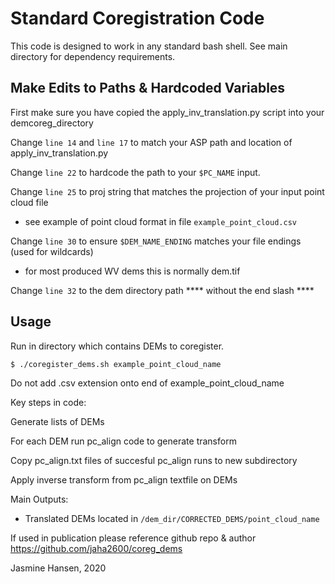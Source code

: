 # Standard Coregistration Code

This code is designed to work in any standard bash shell.
See main directory for dependency requirements.

## Make Edits to Paths & Hardcoded Variables

First make sure you have copied the apply_inv_translation.py script into your demcoreg_directory 

Change `line 14` and `line 17` to match your ASP path and location of apply_inv_translation.py

Change `line 22` to hardcode the path to your `$PC_NAME` input.

Change `line 25` to proj string that matches the projection of your input point cloud file
- see example of point cloud format in file `example_point_cloud.csv`

Change `line 30` to ensure `$DEM_NAME_ENDING` matches your file endings (used for wildcards)
- for most produced WV dems this is normally dem.tif

Change `line 32` to the dem directory path **** without the end slash ****

## Usage
Run in directory which contains DEMs to coregister. 

`$ ./coregister_dems.sh example_point_cloud_name`

Do not add .csv extension onto end of example_point_cloud_name

Key steps in code:

Generate lists of DEMs

For each DEM run pc_align code to generate transform

Copy pc_align.txt files of succesful pc_align runs to new subdirectory

Apply inverse transform from pc_align textfile on DEMs

Main Outputs:
- Translated DEMs located in `/dem_dir/CORRECTED_DEMS/point_cloud_name`

If used in publication please reference github repo & author https://github.com/jaha2600/coreg_dems 

Jasmine Hansen, 2020

